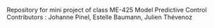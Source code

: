 Repository for mini project of class ME-425 Model Predictive Control 
Contributors : Johanne Pinel, Estelle Baumann, Julien Thévenoz

